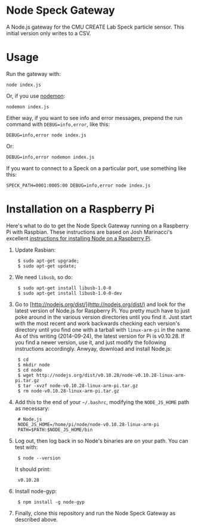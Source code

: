 Node Speck Gateway
==================

A Node.js gateway for the CMU CREATE Lab Speck particle sensor.  This initial version only writes to a CSV.

Usage
=====

Run the gateway with:

    node index.js

Or, if you use [nodemon](https://github.com/remy/nodemon):

    nodemon index.js
    
Either way, if you want to see info and error messages, prepend the run command with `DEBUG=info,error`, like this:

    DEBUG=info,error node index.js

Or:

    DEBUG=info,error nodemon index.js

If you want to connect to a Speck on a particular port, use something like this:

    SPECK_PATH=0001:0005:00 DEBUG=info,error node index.js

Installation on a Raspberry Pi
==============================

Here's what to do to get the Node Speck Gateway running on a Raspberry Pi with Raspbian.  These instructions are based on Josh Marinacci's excellent [instructions for installing Node on a Raspberry Pi](http://joshondesign.com/2013/10/23/noderpi).

1. Update Rasbian:

        $ sudo apt-get upgrade; 
        $ sudo apt-get update;

2. We need `libusb`, so do:
   
        $ sudo apt-get install libusb-1.0-0
        $ sudo apt-get install libusb-1.0-0-dev

3. Go to [http://nodejs.org/dist/](http://nodejs.org/dist/) and look for the latest version of Node.js for Raspberry Pi.  You pretty much have to just poke around in the various version directories until you find it.  Just start with the most recent and work backwards checking each version's directory until you find one with a tarball with `linux-arm-pi` in the name.  As of this writing (2014-09-24), the latest version for Pi is v0.10.28.  If you find a newer version, use it, and just modify the following instructions accordingly. Anwyay, download and install Node.js: 

        $ cd
        $ mkdir node
        $ cd node
        $ wget http://nodejs.org/dist/v0.10.28/node-v0.10.28-linux-arm-pi.tar.gz
        $ tar -xvzf node-v0.10.28-linux-arm-pi.tar.gz
        $ rm node-v0.10.28-linux-arm-pi.tar.gz

4. Add this to the end of your `~/.bashrc`, modifying the `NODE_JS_HOME` path as necessary:

        # Node.js
        NODE_JS_HOME=/home/pi/node/node-v0.10.28-linux-arm-pi
        PATH=$PATH:$NODE_JS_HOME/bin

5. Log out, then log back in so Node's binaries are on your path. You can test with:

        $ node --version
        
    It should print:
        
        v0.10.28

6. Install node-gyp:

        $ npm install -g node-gyp

7. Finally, clone this repository and run the Node Speck Gateway as described above.     